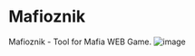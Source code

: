 # Mafioznik
Mafioznik - Tool for Mafia WEB Game.
![image](https://user-images.githubusercontent.com/67761888/152559640-851dccb8-a7a3-49e9-9cc5-19638c69c000.png)
